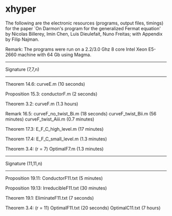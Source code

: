 # xhyper

The following are the electronic resources (programs, output files, timings) for the paper `On Darmon's program for the generalized Fermat equation' by Nicolas Billerey, Imin Chen, Luis Dieulefait, Nuno Freitas; with Appendix by Filip Najman.

Remark: The programs were run on a 2.2/3.0 Ghz 8 core Intel Xeon E5-2660 machine with 64 Gb using Magma.


*****************
Signature (7,7,n)
*****************

Theorem 14.6:		  curveE.m (10 seconds)

Proposition 15.3:	conductorF.m (2 seconds)

Theorem 3.2:		  curveF.m (1.3 hours)		

Remark 16.5:		  curveF_no_twist_Bi.m (18 seconds)
			            curveF_twist_Bii.m (56 minutes)
			            curveF_twist_Aiii.m (0.7 minutes)

Theorem 17.3:		  E_F_C_high_level.m (17 minutes)

Theorem 17.4:		  E_F_C_small_level.m (1.3 minutes)

Theorem 3.4: (r = 7)	OptimalF7.m (1.3 minutes)




*******************
Signature (11,11,n)
*******************

Proposition 19.11:	ConductorF11.txt (5 minutes)

Proposition 19.13:	IrreducibleF11.txt (30 minutes)

Theorem 19.1:		    EliminateF11.txt (7 seconds)

Theorem 3.4: (r = 11)		    OptimalF11.txt (20 seconds)
			              OptimalC11.txt (7 hours)




